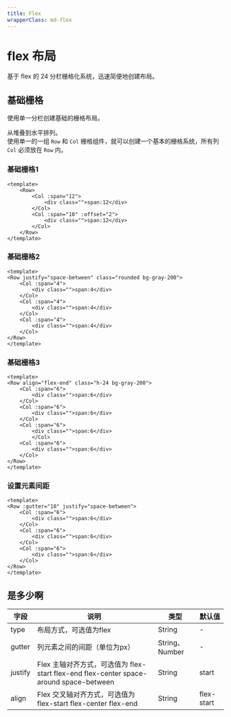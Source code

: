 ```yaml
---
title: Flex
wrapperClass: md-flex
---
```



# flex 布局

基于 flex 的 24 分栏栅格化系统，迅速简便地创建布局。

## 基础栅格

使用单一分栏创建基础的栅格布局。

从堆叠到水平排列。  
使用单一的一组 `Row` 和 `Col` 栅格组件，就可以创建一个基本的栅格系统，所有列 `Col` 必须放在 `Row` 内。


### 基础栅格1

```vue demo
<template>
    <Row>
        <Col :span="12">
            <div class="">span:12</div>
        </Col>
        <Col :span="10" :offset="2">
            <div class="">span:12</div>
        </Col>
    </Row>
</template>
```

### 基础栅格2
```vue demo
<template>
<Row justify="space-between" class="rounded bg-gray-200">
    <Col :span="4">
        <div class="">span:4</div>
    </Col>
    <Col :span="4">
        <div class="">span:4</div>
    </Col>
    <Col :span="4">
        <div class="">span:4</div>
    </Col>
</Row>
</template>
```

### 基础栅格3
```vue demo
<template>
<Row align="flex-end" class="h-24 bg-gray-200">
    <Col :span="6">
        <div class="">span:6</div>
    </Col>
    <Col :span="6">
        <div class="">span:6</div>
    </Col>
    <Col :span="6">
        <div class="">span:6</div>
        </Col>
    <Col :span="6">
        <div class="">span:6</div>
    </Col>
</Row>
</template>
```
### 设置元素间距

```vue demo
<template>
<Row :gutter="10" justify="space-between">
    <Col :span="6">
        <div class="">span:6</div>
    </Col>
    <Col :span="6">
        <div class="">span:6</div>
    </Col>
    <Col :span="6">
        <div class="">span:6</div>
    </Col>
</Row>
</template>
```

## 是多少啊
| 字段    | 说明                                                                                   | 类型           | 默认值     |
| ------- | -------------------------------------------------------------------------------------- | -------------- | ---------- |
| type    | 布局方式，可选值为flex                                                                 | String         | -          |
| gutter  | 列元素之间的间距（单位为px）                                                           | String、Number | -          |
| justify | Flex 主轴对齐方式，可选值为 flex-start flex-end flex-center space-around space-between | String         | start      |
| align   | Flex 交叉轴对齐方式，可选值为 flex-start flex-center flex-end                          | String         | flex-start |
